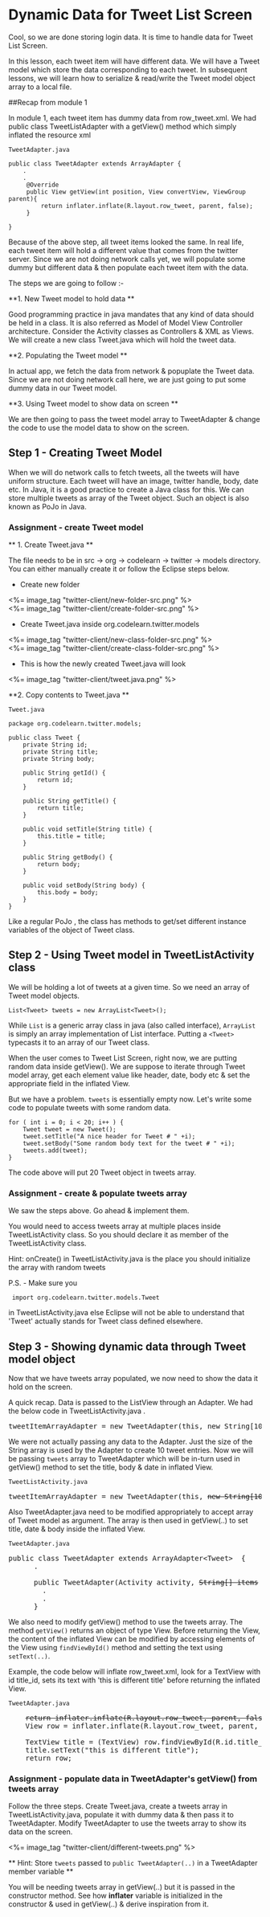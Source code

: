 # Dynamic Data for Tweet List Screen

Cool, so we are done storing login data. It is time to handle data for Tweet List Screen. 

In this lesson, each tweet item will have different data. We will have a Tweet model which store the data corresponding to each tweet. In subsequent lessons, we will learn how to serialize & read/write the Tweet model object array to a local file. 

##Recap from module 1

In module 1, each tweet item has dummy data from row_tweet.xml. We had public class TweetListAdapter with a getView() method which simply inflated the resource xml

`TweetAdapter.java`

	public class TweetAdapter extends ArrayAdapter {
		.
		.     
		 @Override
		 public View getView(int position, View convertView, ViewGroup parent){
			 return inflater.inflate(R.layout.row_tweet, parent, false);
		 }

	}

Because of the above step, all tweet items looked the same. In real life, each tweet item will hold a different value that comes from the twitter server. Since we are not doing network calls yet, we will populate some dummy but different data & then populate each tweet item with the data. 

The steps we are going to follow :-

**1. New Tweet model to hold data ** 

Good programming practice in java mandates that any kind of data should be held in a class. It is also referred as Model of Model View Controller architecture. Consider the Activity classes as Controllers & XML as Views. We will create a new class Tweet.java which will hold the tweet data.

**2. Populating the Tweet model **

In actual app, we fetch the data from network & popuplate the Tweet data. Since we are not doing network call here, we are just going to put some dummy data in our Tweet model. 

**3. Using Tweet model to show data on screen **

We are then going to pass the tweet model array to TweetAdapter & change the code to use the model data to show on the screen. 

## Step 1 - Creating Tweet Model

When we will do network calls to fetch tweets, all the tweets will have uniform structure. Each tweet will have an image, twitter handle, body, date etc. In Java, it is a good practice to create a Java class for this. We can store multiple tweets as array of the Tweet object. Such an object is also known as PoJo in Java.


### Assignment - create Tweet model

** 1. Create Tweet.java **

The file needs to be in src -> org -> codelearn -> twitter -> models directory. You can either manually create it or follow the Eclipse steps below.

* Create new folder

<div class="row-fluid">
	<div class="span6">
		<%= image_tag "twitter-client/new-folder-src.png" %>
	</div>
	<div class="span6">
		<%= image_tag "twitter-client/create-folder-src.png" %>
	</div>
</div>

* Create Tweet.java inside org.codelearn.twitter.models

<div class="row-fluid">
	<div class="span6">
		<%= image_tag "twitter-client/new-class-folder-src.png" %>
	</div>
	<div class="span6">
		<%= image_tag "twitter-client/create-class-folder-src.png" %>
	</div>
</div>

* This is how the newly created Tweet.java will look

<%= image_tag "twitter-client/tweet.java.png" %>

**2. Copy contents to Tweet.java **

`Tweet.java`

    package org.codelearn.twitter.models;
	
	public class Tweet {
		private String id;
		private String title;
		private String body;
		
		public String getId() {
			return id;
		}
		
		public String getTitle() {
			return title;
		}
		
		public void setTitle(String title) {
			this.title = title;
		}
		
		public String getBody() {
			return body;
		}
		
		public void setBody(String body) {
			this.body = body;
		}
    }

Like a regular PoJo , the class has methods to get/set different instance variables of the object of Tweet class. 

## Step 2 - Using Tweet model in TweetListActivity class

We will be holding a lot of tweets at a given time. So we need an array of Tweet model objects. 

	List<Tweet> tweets = new ArrayList<Tweet>();

While `List` is a generic array class in java (also called interface), `ArrayList` is simply an array implementation of List interface. Putting a `<Tweet>` typecasts it to an array of our Tweet class.

When the user comes to Tweet List Screen, right now, we are putting random data inside getView(). We are suppose to iterate through Tweet model array, get each element value like header, date, body etc & set the appropriate field in the inflated View. 

But we have a problem. `tweets` is essentially empty now. Let's write some code to populate tweets with some random data.

    for ( int i = 0; i < 20; i++ ) {
		Tweet tweet = new Tweet();
		tweet.setTitle("A nice header for Tweet # " +i);
		tweet.setBody("Some random body text for the tweet # " +i);
		tweets.add(tweet);
	}

The code above will put 20 Tweet object in tweets array.

### Assignment - create & populate tweets array

We saw the steps above. Go ahead & implement them. 

You would need to access tweets array at multiple places inside TweetListActivity class. So you should declare it as member of the TweetListActivity class.

Hint:  onCreate() in TweetListActivity.java is the place you should initialize the array with random tweets

P.S. - Make sure you 

     import org.codelearn.twitter.models.Tweet 

in TweetListActivity.java else Eclipse will not be able to understand that 'Tweet' actually stands for Tweet class defined elsewhere.


## Step 3 - Showing dynamic data through Tweet model object

Now that we have tweets array populated, we now need to show the data it hold on the screen. 

A quick recap. Data is passed to the ListView through an Adapter. We had the below code in TweetListActivity.java .

<pre>tweetItemArrayAdapter = new TweetAdapter(this, new String[10]);</pre>

We were not actually passing any data to the Adapter. Just the size of the String array is used by the Adapter to create 10 tweet entries. Now we will be passing `tweets` array to TweetAdapter which will be in-turn used in getView() method to set the title, body & date in inflated View.

`TweetListActivity.java`

<pre>tweetItemArrayAdapter = new TweetAdapter(this, <span class="highlight"><strike>new String[10]</strike> tweets</span>);</pre>

Also TweetAdapter.java need to be modified appropriately to accept array of Tweet model as argument. The array is then used in getView(..) to set title, date & body inside the inflated View. 

`TweetAdapter.java`

<pre>public class TweetAdapter extends ArrayAdapter<span class="highlight">&lt;Tweet&gt;</span>  {
	  .

      public TweetAdapter(Activity activity, <span class="highlight"><strike>String[] items</strike> List&lt;Tweet&gt;tweets</span>) {
	    .
	    .
	  }
</pre>

We also need to modify getView() method to use the tweets array. The method `getView()` returns an object of type View. Before returning the View, the content of the inflated View can be modified by accessing elements of the View using `findViewById()` method and setting the text using `setText(..)`. 

Example, the code below will inflate row_tweet.xml, look for a TextView with id title_id, sets its text with 'this is different title' before returning the inflated View.

`TweetAdapter.java`
<pre>
	<strike>return inflater.inflate(R.layout.row_tweet, parent, false);</strike>
    View row = inflater.inflate(R.layout.row_tweet, parent, false);

	TextView title = (TextView) row.findViewById(R.id.title_id);
	title.setText("this is different title");
	return row;
</pre>


### Assignment - populate data in TweetAdapter's getView() from tweets array

Follow the three steps. Create Tweet.java, create a tweets array in TweetListActivity.java, populate it with dummy data & then pass it to TweetAdapter. Modify TweetAdapter to use the tweets array to show its data on the screen.

<%= image_tag "twitter-client/different-tweets.png" %>

** Hint: Store `tweets` passed to `public TweetAdapter(..)` in a TweetAdapter member variable ** 

You will be needing tweets array in getView(..) but it is passed in the constructor method. See how **inflater** variable is initialized in the constructor & used in getView(..) & derive inspiration from it.


